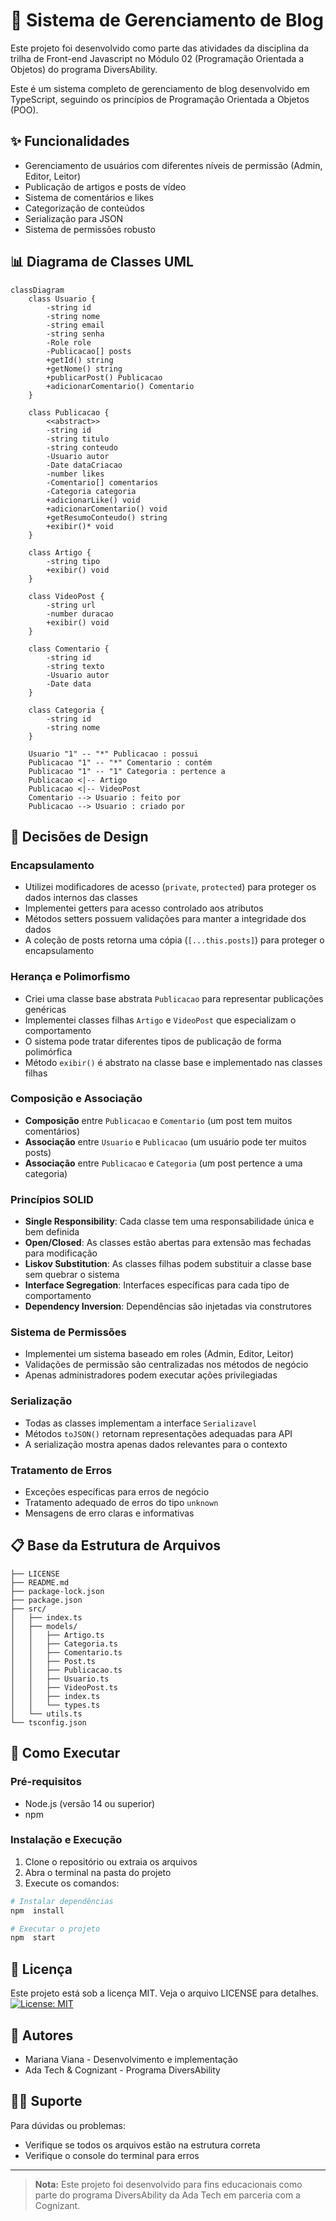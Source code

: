 
# 📰 Sistema de Gerenciamento de Blog
Este projeto foi desenvolvido como parte das atividades da disciplina da trilha de Front-end Javascript no Módulo 02 (Programação Orientada a Objetos) do programa DiversAbility.

Este é um sistema completo de gerenciamento de blog desenvolvido em TypeScript, seguindo os princípios de Programação Orientada a Objetos (POO).

## ✨ Funcionalidades
- Gerenciamento de usuários com diferentes níveis de permissão (Admin, Editor, Leitor)
- Publicação de artigos e posts de vídeo
- Sistema de comentários e likes
- Categorização de conteúdos
- Serialização para JSON
- Sistema de permissões robusto

## 📊 Diagrama de Classes UML
```mermaid
classDiagram
    class Usuario {
        -string id
        -string nome
        -string email
        -string senha
        -Role role
        -Publicacao[] posts
        +getId() string
        +getNome() string
        +publicarPost() Publicacao
        +adicionarComentario() Comentario
    }

    class Publicacao {
        <<abstract>>
        -string id
        -string titulo
        -string conteudo
        -Usuario autor
        -Date dataCriacao
        -number likes
        -Comentario[] comentarios
        -Categoria categoria
        +adicionarLike() void
        +adicionarComentario() void
        +getResumoConteudo() string
        +exibir()* void
    }

    class Artigo {
        -string tipo
        +exibir() void
    }

    class VideoPost {
        -string url
        -number duracao
        +exibir() void
    }

    class Comentario {
        -string id
        -string texto
        -Usuario autor
        -Date data
    }

    class Categoria {
        -string id
        -string nome
    }

    Usuario "1" -- "*" Publicacao : possui
    Publicacao "1" -- "*" Comentario : contém
    Publicacao "1" -- "1" Categoria : pertence a
    Publicacao <|-- Artigo
    Publicacao <|-- VideoPost
    Comentario --> Usuario : feito por
    Publicacao --> Usuario : criado por
```

## 🎨 Decisões de Design

### Encapsulamento
- Utilizei modificadores de acesso (`private`, `protected`) para proteger os dados internos das classes
- Implementei getters para acesso controlado aos atributos
- Métodos setters possuem validações para manter a integridade dos dados
- A coleção de posts retorna uma cópia (`[...this.posts]`) para proteger o encapsulamento

### Herança e Polimorfismo
- Criei uma classe base abstrata `Publicacao` para representar publicações genéricas
- Implementei classes filhas `Artigo` e `VideoPost` que especializam o comportamento
- O sistema pode tratar diferentes tipos de publicação de forma polimórfica
- Método `exibir()` é abstrato na classe base e implementado nas classes filhas

### Composição e Associação
- **Composição** entre `Publicacao` e `Comentario` (um post tem muitos comentários)
- **Associação** entre `Usuario` e `Publicacao` (um usuário pode ter muitos posts)
- **Associação** entre `Publicacao` e `Categoria` (um post pertence a uma categoria)

### Princípios SOLID
- **Single Responsibility**: Cada classe tem uma responsabilidade única e bem definida
- **Open/Closed**: As classes estão abertas para extensão mas fechadas para modificação
- **Liskov Substitution**: As classes filhas podem substituir a classe base sem quebrar o sistema
- **Interface Segregation**: Interfaces específicas para cada tipo de comportamento
- **Dependency Inversion**: Dependências são injetadas via construtores

### Sistema de Permissões
- Implementei um sistema baseado em roles (Admin, Editor, Leitor)
- Validações de permissão são centralizadas nos métodos de negócio
- Apenas administradores podem executar ações privilegiadas

### Serialização
- Todas as classes implementam a interface `Serializavel`
- Métodos `toJSON()` retornam representações adequadas para API
- A serialização mostra apenas dados relevantes para o contexto

### Tratamento de Erros
- Exceções específicas para erros de negócio
- Tratamento adequado de erros do tipo `unknown`
- Mensagens de erro claras e informativas

## 📋 Base da Estrutura de Arquivos
```text
├── LICENSE
├── README.md
├── package-lock.json
├── package.json
├── src/
│   ├── index.ts
│   ├── models/
│   │   ├── Artigo.ts
│   │   ├── Categoria.ts
│   │   ├── Comentario.ts
│   │   ├── Post.ts
│   │   ├── Publicacao.ts
│   │   ├── Usuario.ts
│   │   ├── VideoPost.ts
│   │   ├── index.ts
│   │   └── types.ts
│   └── utils.ts
└── tsconfig.json
```

## 🚀 Como Executar
###  Pré-requisitos
- Node.js (versão 14 ou superior)
- npm

###  Instalação e Execução
1. Clone o repositório ou extraia os arquivos
2. Abra o terminal na pasta do projeto
3. Execute os comandos:

```bash
# Instalar dependências
npm  install

# Executar o projeto
npm  start
```

## 📄 Licença

Este projeto está sob a licença MIT. Veja o arquivo LICENSE para detalhes.
[![License: MIT](https://img.shields.io/badge/License-MIT-yellow.svg)](https://opensource.org/licenses/MIT)

## 👥 Autores
   - Mariana Viana - Desenvolvimento e implementação
   - Ada Tech & Cognizant - Programa DiversAbility

## 🙋‍♂️ Suporte

Para dúvidas ou problemas:
   - Verifique se todos os arquivos estão na estrutura correta
   - Verifique o console do terminal para erros
______________________

> **Nota:** Este projeto foi desenvolvido para fins educacionais como parte do programa DiversAbility da Ada Tech em parceria com a Cognizant.